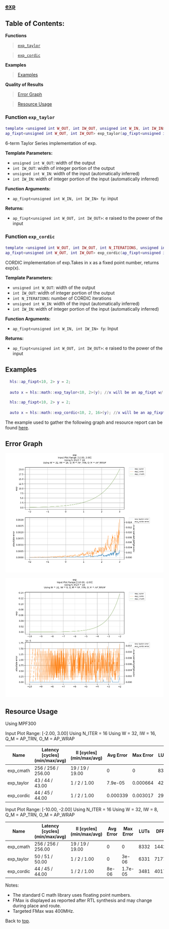 ## [`exp`](../../include/hls_exp.hpp)

## Table of Contents:

**Functions**

> [`exp_taylor`](#function-exp_taylor)

> [`exp_cordic`](#function-exp_cordic)

**Examples**

> [Examples](#examples)

**Quality of Results**

> [Error Graph](#error-graph)

> [Resource Usage](#resource-usage)


### Function `exp_taylor`
~~~lua
template <unsigned int W_OUT, int IW_OUT, unsigned int W_IN, int IW_IN>
ap_fixpt<unsigned int W_OUT, int IW_OUT> exp_taylor(ap_fixpt<unsigned int W_IN, int IW_IN> fp)
~~~

6-term Taylor Series implementation of exp.

**Template Parameters:**

- `unsigned int W_OUT`: width of the output
- `int IW_OUT`: width of integer portion of the output
- `unsigned int W_IN`: width of the input (automatically inferred)
- `int IW_IN`: width of integer portion of the input (automatically inferred)

**Function Arguments:**

- `ap_fixpt<unsigned int W_IN, int IW_IN> fp`: input

**Returns:**

- `ap_fixpt<unsigned int W_OUT, int IW_OUT>`: e raised to the power of the input
### Function `exp_cordic`
~~~lua
template <unsigned int W_OUT, int IW_OUT, int N_ITERATIONS, unsigned int W_IN, int IW_IN>
ap_fixpt<unsigned int W_OUT, int IW_OUT> exp_cordic(ap_fixpt<unsigned int W_IN, int IW_IN> fp)
~~~

CORDIC implementation of exp.Takes in x as a fixed point number, returns exp(x).

**Template Parameters:**

- `unsigned int W_OUT`: width of the output
- `int IW_OUT`: width of integer portion of the output
- `int N_ITERATIONS`: number of CORDIC iterations
- `unsigned int W_IN`: width of the input (automatically inferred)
- `int IW_IN`: width of integer portion of the input (automatically inferred)

**Function Arguments:**

- `ap_fixpt<unsigned int W_IN, int IW_IN> fp`: Input

**Returns:**

- `ap_fixpt<unsigned int W_OUT, int IW_OUT>`: e raised to the power of the input
## Examples

~~~lua
  hls::ap_fixpt<10, 2> y = 2;

  auto x = hls::math::exp_taylor<10, 2>(y); //x will be an ap_fixpt w/ the value 7.3890560989

~~~
~~~lua
  hls::ap_fixpt<10, 2> y = 2;

  auto x = hls::math::exp_cordic<10, 2, 16>(y); //x will be an ap_fixpt w/ the value 7.3890560989

~~~

The example used to gather the following graph and resource report can be found [here](../../examples/simple/exp).

## Error Graph

![exp_D32_I16_S-2.000000_L3.000000_N16](../graphs/exp_D32_I16_S-2.000000_L3.000000_N16_graph.png)

![exp_D32_I8_S-10.000000_L-2.000000_N16](../graphs/exp_D32_I8_S-10.000000_L-2.000000_N16_graph.png)

## Resource Usage

Using MPF300

Input Plot Range: [-2.00, 3.00]
Using N_ITER = 16
Using W = 32, IW = 16, Q_M = AP_TRN, O_M = AP_WRAP

| Name       | Latency [cycles] (min/max/avg)   | II [cycles] (min/max/avg)   |   Avg Error |   Max Error |   LUTs |   DFFs |   DSPs |   LSRAM |   uSRAM | Estimated Frequency   |
|------------|----------------------------------|-----------------------------|-------------|-------------|--------|--------|--------|---------|---------|-----------------------|
| exp_cmath  | 256 / 256 / 256.00               | 19 / 19 / 19.00             |    0        |    0        |   8332 |  14420 |      9 |       4 |       0 | 478.469 MHz           |
| exp_taylor | 43 / 44 / 43.00                  | 1 / 2 / 1.00                |    7.9e-05  |    0.000664 |   4236 |   4788 |     54 |       0 |      30 | 478.469 MHz           |
| exp_cordic | 44 / 45 / 44.00                  | 1 / 2 / 1.00                |    0.000339 |    0.003017 |   2973 |   3515 |     12 |       0 |      12 | 478.469 MHz           |


Input Plot Range: [-10.00, -2.00]
Using N_ITER = 16
Using W = 32, IW = 8, Q_M = AP_TRN, O_M = AP_WRAP

| Name       | Latency [cycles] (min/max/avg)   | II [cycles] (min/max/avg)   |   Avg Error |   Max Error |   LUTs |   DFFs |   DSPs |   LSRAM |   uSRAM | Estimated Frequency   |
|------------|----------------------------------|-----------------------------|-------------|-------------|--------|--------|--------|---------|---------|-----------------------|
| exp_cmath  | 256 / 256 / 256.00               | 19 / 19 / 19.00             |       0     |     0       |   8332 |  14420 |      9 |       4 |       0 | 478.469 MHz           |
| exp_taylor | 50 / 51 / 50.00                  | 1 / 2 / 1.00                |       0     |     3e-06   |   6331 |   7177 |     74 |       0 |      57 | 478.469 MHz           |
| exp_cordic | 44 / 45 / 44.00                  | 1 / 2 / 1.00                |       8e-06 |     1.7e-05 |   3481 |   4017 |     16 |       0 |      18 | 478.469 MHz           |

Notes:
- The standard C math library uses floating point numbers.
- FMax is displayed as reported after RTL synthesis and may change during place and route.
- Targeted FMax was 400MHz.


Back to [top](#).